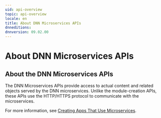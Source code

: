 ```yaml
---
uid: api-overview
topic: api-overview
locale: en
title: About DNN Microservices APIs
dnneditions: 
dnnversion: 09.02.00
---
```


# About DNN Microservices APIs

## About the DNN Microservices APIs

The DNN Microservices APIs provide access to actual content and related objects served by the DNN microservices. Unlike the module-creation APIs, these APIs use the HTTP/HTTPS protocol to communicate with the microservices.

For more information, see [Creating Apps That Use Microservices](creating-apps-that-use-microservices).